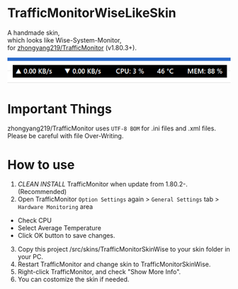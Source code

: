# TrafficMonitorWiseLikeSkin

A handmade skin,  
which looks like Wise-System-Monitor,  
for [zhongyang219/TrafficMonitor](https://github.com/zhongyang219/TrafficMonitor) (v1.80.3+).

![SkinPreview](image/preview.png)


# Important Things

zhongyang219/TrafficMonitor uses `UTF-8 BOM` for .ini files and .xml files.  
Please be careful with file Over-Writing.

# How to use

1. _CLEAN INSTALL_ TrafficMonitor when update from 1.80.2-.(Recommended)
2. Open TrafficMonitor `Option Settings` again > `General Settings` tab > `Hardware Monitoring` area
  - Check CPU
  - Select Average Temperature
  - Click OK button to save changes.
3. Copy this project /src/skins/TrafficMonitorSkinWise to your skin folder in your PC.  
4. Restart TrafficMonitor and change skin to TrafficMonitorSkinWise.  
5. Right-click TrafficMonitor, and check "Show More Info".
6. You can costomize the skin if needed.
